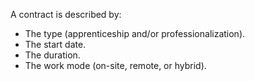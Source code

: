 A contract is described by:

- The type (apprenticeship and/or professionalization).
- The start date.
- The duration.
- The work mode (on-site, remote, or hybrid).

